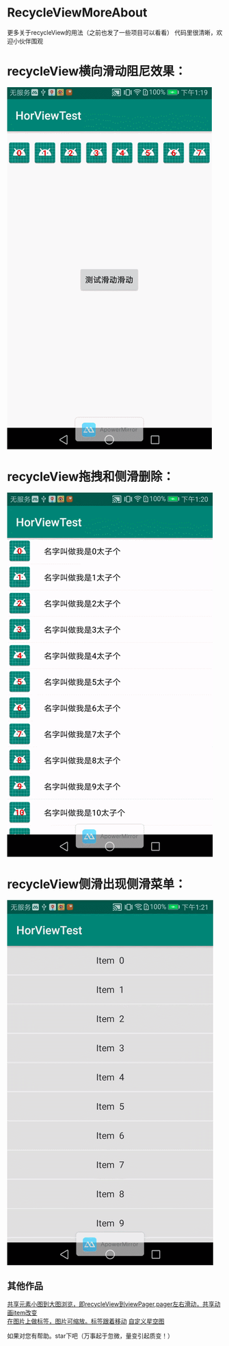 # RecycleViewMoreAbout
更多关于recycleView的用法（之前也发了一些项目可以看看）
代码里很清晰，欢迎小伙伴围观

# recycleView横向滑动阻尼效果：
![image]( https://github.com/lihangleo2/RecycleViewMoreAbout/blob/master/11.gif) 





# recycleView拖拽和侧滑删除：
![image]( https://github.com/lihangleo2/RecycleViewMoreAbout/blob/master/22.gif) 





# recycleView侧滑出现侧滑菜单：
![image]( https://github.com/lihangleo2/RecycleViewMoreAbout/blob/master/33.gif) 



## 其他作品
[共享元素小图到大图浏览，即recycleView到viewPager,pager左右滑动，共享动画item改变](https://github.com/lihangleo2/mPro)  
[在图片上做标签，图片可缩放。标签跟着移动](https://github.com/lihangleo2/Imgdots)
[自定义星空图](https://github.com/lihangleo2/AirRelationView)

如果对您有帮助。star下吧（万事起于忽微，量变引起质变！）
